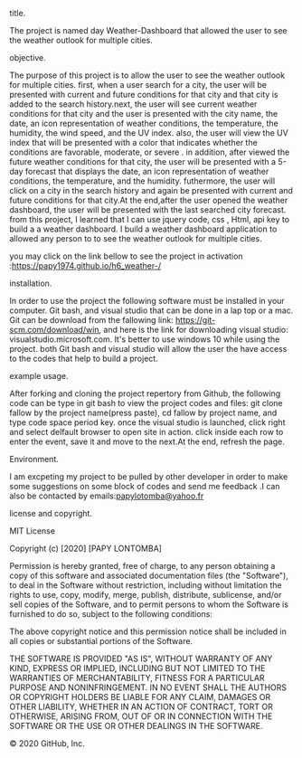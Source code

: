 title.

The project is named day Weather-Dashboard that allowed the user to see the weather outlook for multiple cities.

objective.

The purpose of this project is to allow the user to see the weather outlook for multiple cities. first, when a user search for a city,
the user will be presented with current and future conditions for that city and that city is added to the search history.next, the user will see current weather conditions for that city and the user is  presented with the city name, the date, an icon representation of weather conditions, the temperature, the humidity, the wind speed, and the UV index. also, the user will view the UV index that will be presented with a color that indicates whether the conditions are favorable, moderate, or severe . in addition, after viewed the  future weather conditions for that city, the user will be presented with a 5-day forecast that displays the date, an icon representation of weather conditions, the temperature, and the humidity. futhermore, the user will  click on a city in the search history and again be presented with current and future conditions for that city.At the end,after the user opened the weather dashboard, the user will be  presented with the last searched city forecast. from this project, I learned that I can use jquery code, css , Html, api key  to build a a weather dashboard. I build  a weather dashboard application to allowed any person to to see the weather outlook for multiple cities. 

you may click on the link bellow to see the project in activation :https://papy1974.github.io/h6_weather-/

installation.

In order to use the project the following software must be installed in your computer. Git bash, and visual studio that can be done in a lap top or a mac. Git can be download from the fallowing link: https://git-scm.com/download/win, and here is the link for downloading visual studio: visualstudio.microsoft.com. It's better to use windows 10 while using the project. both Git bash and visual studio will allow the user the have access to the codes that help to build a project.

example usage.

After forking and cloning the project repertory from Github, the following code can be type in git bash to view the project codes and files: git clone fallow by the project name(press paste), cd fallow by project name, and type code space period key. once the visual studio is launched, click right and select delfault browser to open site in action. click inside each row to enter the event, save it and move to the next.At the end, refresh the page.

Environment.

I am excpeting my project to be pulled by other developer in order to make some suggestions on some block of codes and send me feedback .I can also be contacted by emails:papylotomba@yahoo.fr

license and copyright.

MIT License

Copyright (c) [2020] [PAPY LONTOMBA]

Permission is hereby granted, free of charge, to any person obtaining a copy of this software and associated documentation files (the "Software"), to deal in the Software without restriction, including without limitation the rights to use, copy, modify, merge, publish, distribute, sublicense, and/or sell copies of the Software, and to permit persons to whom the Software is furnished to do so, subject to the following conditions:

The above copyright notice and this permission notice shall be included in all copies or substantial portions of the Software.

THE SOFTWARE IS PROVIDED "AS IS", WITHOUT WARRANTY OF ANY KIND, EXPRESS OR IMPLIED, INCLUDING BUT NOT LIMITED TO THE WARRANTIES OF MERCHANTABILITY, FITNESS FOR A PARTICULAR PURPOSE AND NONINFRINGEMENT. IN NO EVENT SHALL THE AUTHORS OR COPYRIGHT HOLDERS BE LIABLE FOR ANY CLAIM, DAMAGES OR OTHER LIABILITY, WHETHER IN AN ACTION OF CONTRACT, TORT OR OTHERWISE, ARISING FROM, OUT OF OR IN CONNECTION WITH THE SOFTWARE OR THE USE OR OTHER DEALINGS IN THE SOFTWARE.

© 2020 GitHub, Inc.
